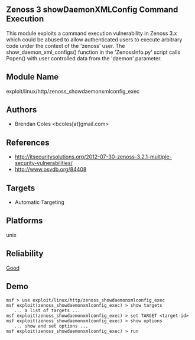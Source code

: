 ## Zenoss 3 showDaemonXMLConfig Command Execution

This module exploits a command execution vulnerability in 
Zenoss 3.x which could be abused to allow authenticated 
users to execute arbitrary code under the context of the 
'zenoss' user. The show_daemon_xml_configs() function in the 
'ZenossInfo.py' script calls Popen() with user controlled 
data from the 'daemon' parameter.


## Module Name
exploit/linux/http/zenoss_showdaemonxmlconfig_exec

## Authors
* Brendan Coles <bcoles[at]gmail.com>


## References
* http://itsecuritysolutions.org/2012-07-30-zenoss-3.2.1-multiple-security-vulnerabilities/
* http://www.osvdb.org/84408



## Targets
* Automatic Targeting


## Platforms
unix

## Reliability
[Good](https://github.com/rapid7/metasploit-framework/wiki/Exploit-Ranking)

## Demo

```
msf > use exploit/linux/http/zenoss_showdaemonxmlconfig_exec
msf exploit(zenoss_showdaemonxmlconfig_exec) > show targets
   ... a list of targets ...
msf exploit(zenoss_showdaemonxmlconfig_exec) > set TARGET <target-id>
msf exploit(zenoss_showdaemonxmlconfig_exec) > show options
   ... show and set options ...
msf exploit(zenoss_showdaemonxmlconfig_exec) > run
```
    
    